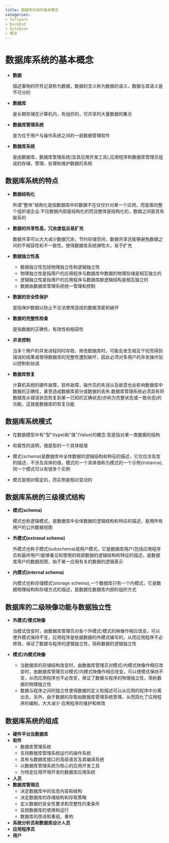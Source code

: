 ```yaml
---
title: 数据库系统的基本概念
categories:
- Software
- BackEnd
- Database
- 概念
---
```

# 数据库系统的基本概念

- **数据**

    描述事物的符号记录称为数据，数据的含义称为数据的语义，数据与其语义是不可分的

- **数据库**

    是长期存储在计算机内，有组织的，可共享的大量数据的集合

-  **数据库管理系统**

    是为位于用户与操作系统之间的一层数据管理软件

- **数据库系统**

    是由数据库，数据库管理系统(及其应用开发工具),应用程序和数据库管理员组成的存储，管理，处理和维护数据的系统

## 数据库系统的特点

- **数据结构化**

    所谓"整体"结构化是指数据库中的数据不在仅仅针对某一个应用，而是面向整个组织或企业.不仅数据内部是结构化的而且整体是结构化的，数据之间是具有联系的

- **数据的共享性高，冗余度低且易扩充**

    数据共享可以大大减少数据冗余，节约存储空间，数据共享还能够避免数据之间的不相容性和不一致性，使得数据库系统弹性大，易于扩充

- **数据独立性高**

    - 数据独立性包括物理独立性和逻辑独立性
    - 物理独立性是指用户的应用程序与数据库中数据的物理存储是相互独立的
    - 逻辑独立性是指用户的应用程序与数据库额逻辑结构是相互独立的
    - 数据由数据库管理系统统一管理和控制

- **数据的安全性保护**

    是指保护数据以防止不合法使用造成的数据泄密和破坏

- **数据的完整性检查**

    是指数据的正确性，有效性和相容性

- **并发控制**

    当多个用户的并发进程同时存取，修改数据库时，可能会发生相互干扰而得到错误的结果或使得数据库的完整性遭到破坏，因此必须对多用户的并发操作加以控制和协调

- **数据库恢复**

    计算机系统的硬件故障，软件故障，操作员的失误以及故意也会影响数据库中数据的正确性，甚至造成数据库部分或数据的丢失.数据库管理系统必须具有将数据库从错误状态恢复到某一已知的正确状态(亦称为完整状态或一致状态)的功能，这就是数据库的恢复功能

## 数据库系统模式

- 在数据模型中有"型"(type)和"值"(Value)的概念.型是指对某一类数据的结构

- 和属性的说明，值是型的一个具体赋值

- 模式(schema)是数据库中全体数据的逻辑结构和特征的描述，它仅仅涉及型的描述，不涉及具体的值，模式的一个具体值称为模式的一个示例(instance),同一个模式可以有很多个实例

- 模式是相对稳定的，而实例是相对变动的

## 数据库系统的三级模式结构

- **模式(schema)**

    模式也称逻辑模式，是数据库中全体数据的逻辑结构和特征的描述，是用所有用户的公共数据视图

- **外模式(extranal schema)**

    外模式也称子模式(subschema)或用户模式，它是数据库用户(包括应用程序员和最终用户)能够看见和使用的局部数据的逻辑结构和特征的描述，是数据库用户的数据视图，始于某一应用有关的数据的逻辑表示

- **内模式(internal schema)**

    内模式也称存储模式(storage schema),一个数据库只有一个内模式，它是数据物理结构和存储方式的描述，是数据在数据库内部的组织方式

## 数据库的二级映像功能与数据独立性

- **外模式/模式映像**

    当模式改变时，由数据库管理员对各个外模式/模式的映像作相应改变，可以使外模式保持不变，应用程序是依据数据的外模式编写的，从而应用程序不必修改，保证了数据与程序的逻辑独立性，简称数据的逻辑独立性

- **模式/内模式映像**

    - 当数据库的存储结构改变时，由数据库管理员对模式/内模式映像作相应改变时，由数据库管理员对模式/内模式映像作相应改变，可以使模式保持不变，从而应用程序也不必改变，保证了数据与程序的物理独立性，简称数据的物理独立性
    - 数据与程序之间的独立性使得数据的定义和描述可以从应用的程序中分离出去，另外，由于数据的存取由数据库管理系统管理，从而简化了应用程序的编制，大大减少 应用程序的维护和修改

## 数据库系统的组成

- **硬件平台及数据库**
- **软件**
    - 数据库管理系统
    - 支持数据库管理系统运行的操作系统
    - 具有与数据库接口的高级语言及其编译系统
    - 以数据库管理系统为核心的应用开发工具
    - 为特定应用环境开发的数据库应用系统
- **人员**
- **数据库管理员**
    - 决定数据库中的信息内容和结构
    - 决定数据库的存储结构和存取策略
    - 定义数据的安全性要求和完整性约束条件
    - 监控数据库的使用和运行
    - 数据库的改进和重组，重构
- **系统分析员和数据库设计人员**
- **应用程序员**
- **用户**